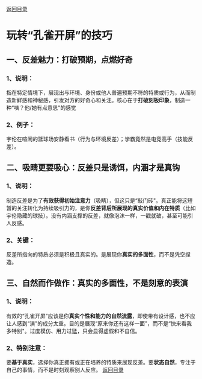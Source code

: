 [返回目录](/README.md)
# 玩转“孔雀开屏”的技巧
## 一、反差魅力：打破预期，点燃好奇
### 1、说明：
指在特定情境下，展现出与环境、身份或他人普遍预期不符的特质或行为，从而制造新鲜感和神秘感，引发对方的好奇心和关注。核心在于**打破刻板印象**，制造一种“咦？他/她有点意思"的感觉
### 2、例子：
宇伦在喧闹的篮球场安静看书（行为与环境反差）；学霸竟然是电竞高手（技能反差）。

## 二、吸睛更要吸心：反差只是诱饵，内涵才是真钩
### 1、说明：
制造反差是为了**有效获得初始注意力**（吸睛），但这只是“敲门砖"。真正能将这短暂的关注转化为持续吸引力的，是你**反差背后所展现的真实价值和内在特质**（比如宇伦隐藏的球技）。没有内涵支撑的反差，就像泡沫一样，一戳就破，甚至可能引人反感。
### 2、关键：
反差所指向的特质必须是积极且真实的。是展现你**真实的多面性**，而不是凭空捏造。

## 三、自然而作做作：真实的多面性，不是刻意的表演
### 1、说明：
有效的“孔雀开屏"应该是你**真实个性和能力的自然流露**，即使带有设计感，也不应让人感到“演"的成分太重。目的是展现“原来你还有这样一面"，而不是“快来看我多特别"。过度模仿、用力过猛，只会显得虚假和不自信。
### 2、特别注意：
要**基于真实**，选择你真正拥有或正在培养的特质来展现反差。要**状态自然**，专注于自己的事情，而不是时刻观察别人反应。
[返回目录](/README.md)